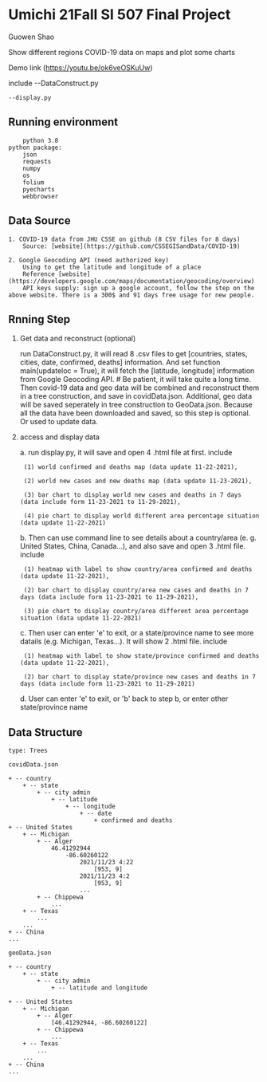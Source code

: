 # Umichi 21Fall SI 507 Final Project
Guowen Shao

Show different regions COVID-19 data on maps and plot some charts

Demo link (https://youtu.be/ok6veOSKuUw)

include
    --DataConstruct.py
    
    --display.py
 
    

## Running environment

        python 3.8
    python package:
        json
        requests
        numpy
        os
        folium
        pyecharts
        webbrowser

## Data Source
    1. COVID-19 data from JHU CSSE on github (8 CSV files for 8 days)
        Source: [website](https://github.com/CSSEGISandData/COVID-19)
        
    2. Google Geocoding API (need authorized key)
        Using to get the latitude and longitude of a place
        Reference [website](https://developers.google.com/maps/documentation/geocoding/overview)
        API keys supply: sign up a google account, follow the step on the above website. There is a 300$ and 91 days free usage for new people.

## Rnning Step

1. Get data and reconstruct (optional)

    run DataConstruct.py, it will read 8 .csv files to get [countries, states, cities, date, confirmed, deaths] information. And set function main(updateloc = True), it will fetch the [latitude, longitude] information from Google Geocoding API. # Be patient, it will take quite a long time. Then covid-19 data and geo data will be combined and reconstruct them in a tree construction, and save in covidData.json. Additional, geo data will be saved seperately in tree construction to GeoData.json.
    Because all the data have been downloaded and saved, so this step is optional. Or used to update data.
    
2. access and display data

    a. run display.py, it will save and open 4 .html file at first. include 
    
        (1) world confirmed and deaths map (data update 11-22-2021), 
        
        (2) world new cases and new deaths map (data update 11-23-2021), 
        
        (3) bar chart to display world new cases and deaths in 7 days (data include form 11-23-2021 to 11-29-2021), 
        
        (4) pie chart to display world different area percentage situation (data update 11-22-2021)
        
    b. Then can use command line to see details about a country/area (e. g. United States, China, Canada...), and also save and open 3 .html file. include
    
        (1) heatmap with label to show country/area confirmed and deaths (data update 11-22-2021), 
        
        (2) bar chart to display country/area new cases and deaths in 7 days (data include form 11-23-2021 to 11-29-2021), 
        
        (3) pie chart to display country/area different area percentage situation (data update 11-22-2021)
        
    c. Then user can enter 'e' to exit, or a state/province name to see more datails (e.g. Michigan, Texas...). It will show 2 .html file. include
    
        (1) heatmap with label to show state/province confirmed and deaths (data update 11-22-2021), 
        
        (2) bar chart to display state/province new cases and deaths in 7 days (data include form 11-23-2021 to 11-29-2021)
        
    d. User can enter 'e' to exit, or 'b' back to step b, or enter other state/province name

## Data Structure
    type: Trees
    
    covidData.json

    + -- country
        + -- state
            + -- city admin
                + -- latitude
                    + -- longitude
                        + -- date
                            + confirmed and deaths
    + -- United States
        + -- Michigan
            + -- Alger
                46.41292944	
                    -86.60260122
                        2021/11/23 4:22
                            [953, 9]
                        2021/11/23 4:2
                            [953, 9]
                        ...
            + -- Chippewa
                ...
        + -- Texas
            ...
        ...
    + -- China
    ...

    geoData.json
    
    + -- country
        + -- state
            + -- city admin
                + -- latitude and longitude

    + -- United States
        + -- Michigan
            + -- Alger
                [46.41292944, -86.60260122]
            + -- Chippewa
                ...
        + -- Texas
            ...
        ...
    + -- China
    ...



